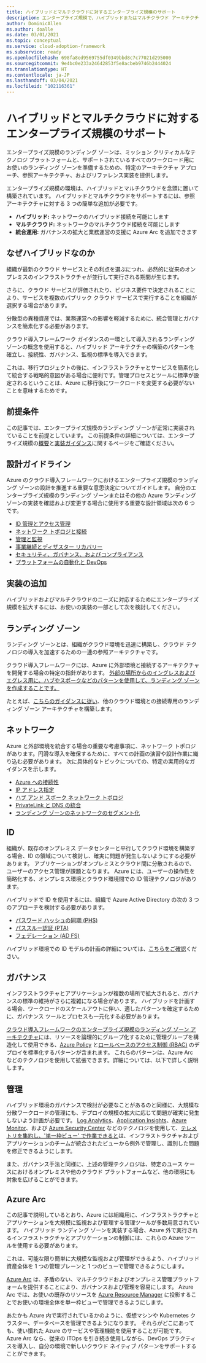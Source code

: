 ```yaml
---
title: ハイブリッドとマルチクラウドに対するエンタープライズ規模のサポート
description: エンタープライズ規模で、ハイブリッドまたはマルチクラウド アーキテクチャの導入を加速する方法について説明します。
author: DominicAllen
ms.author: doalle
ms.date: 03/01/2021
ms.topic: conceptual
ms.service: cloud-adoption-framework
ms.subservice: ready
ms.openlocfilehash: 698fa8ed9569755df0349bbd8c7c77021d295000
ms.sourcegitcommit: 9e4bc0e233a24642853f5e8acbeb9746b2444024
ms.translationtype: HT
ms.contentlocale: ja-JP
ms.lasthandoff: 03/04/2021
ms.locfileid: "102116361"
---
```

# <a name="enterprise-scale-support-for-hybrid-and-multicloud"></a>ハイブリッドとマルチクラウドに対するエンタープライズ規模のサポート
  
エンタープライズ規模のランディング ゾーンは、ミッション クリティカルなテクノロジ プラットフォームと、サポートされているすべてのワークロード用にお使いのランディング ゾーンを準備するための、特定のアーキテクチャ アプローチ、参照アーキテクチャ、およびリファレンス実装を提供します。

エンタープライズ規模の環境は、ハイブリッドとマルチクラウドを念頭に置いて構築されています。 ハイブリッドとマルチクラウドをサポートするには、参照アーキテクチャに対する 3 つの簡単な追加が必要です。

- **ハイブリッド:** ネットワークのハイブリッド接続を可能にします
- **マルチクラウド:** ネットワークのマルチクラウド接続を可能にします
- **統合運用:** ガバナンスの拡大と業務運営の支援に Azure Arc を追加できます

## <a name="why-hybrid"></a>なぜハイブリッドなのか

組織が最新のクラウド サービスとその利点を選ぶにつれ、必然的に従来のオンプレミスのインフラストラクチャが並行して実行される期間が生じます。

さらに、クラウド サービスが評価されたり、ビジネス要件で決定されることにより、サービスを複数のパブリック クラウド サービスで実行することを組織が選択する場合があります。

分散型の異種資産では、業務運営への影響を軽減するために、統合管理とガバナンスを簡素化する必要があります。

クラウド導入フレームワーク ガイダンスの一環として導入されるランディング ゾーンの概念を使用すると、ハイブリッド アーキテクチャの構築のパターンを確立し、接続性、ガバナンス、監視の標準を導入できます。

これは、移行プロジェクトの後に、インフラストラクチャとサービスを簡素化して統合する戦略的意図がある場合に便利です。管理プロセスとツールに標準が設定されるということは、Azure に移行後にワークロードを変更する必要がないことを意味するためです。

## <a name="prerequisite"></a>前提条件

この記事では、エンタープライズ規模のランディング ゾーンが正常に実装されていることを前提としています。 この前提条件の詳細については、エンタープライズ規模の[概要](../../ready/enterprise-scale/index.md)と[実装ガイダンス](../../ready/enterprise-scale/implementation.md)に関するページをご確認ください。

## <a name="design-guidelines"></a>設計ガイドライン

Azure のクラウド導入フレームワークにおけるエンタープライズ規模のランディング ゾーンの設計を推進する重要な意思決定についてガイドします。 自分のエンタープライズ規模のランディング ゾーンまたはその他の Azure ランディング ゾーンの実装を確認および変更する場合に使用する重要な設計領域は次の 6 つです。

- [ID 管理とアクセス管理](../../ready/enterprise-scale/identity-and-access-management.md)
- [ネットワーク トポロジと接続](../../ready/enterprise-scale/network-topology-and-connectivity.md)
- [管理と監視](../../ready/enterprise-scale/management-and-monitoring.md)
- [事業継続とディザスター リカバリー](../../ready/enterprise-scale/business-continuity-and-disaster-recovery.md)
- [セキュリティ、ガバナンス、およびコンプライアンス](../../ready/enterprise-scale/security-governance-and-compliance.md)
- [プラットフォームの自動化と DevOps](../../ready/enterprise-scale/platform-automation-and-devops.md)

## <a name="implementation-additions"></a>実装の追加

ハイブリッドおよびマルチクラウドのニーズに対応するためにエンタープライズ規模を拡大するには、お使いの実装の一部として次を検討してください。

## <a name="landing-zone"></a>ランディング ゾーン

ランディング ゾーンとは、組織がクラウド環境を迅速に構築し、クラウド テクノロジの導入を加速するための一連の参照アーキテクチャです。

クラウド導入フレームワークには、Azure に外部環境と接続するアーキテクチャを開発する場合の特定の指針があります。 [外部の場所からのイングレスおよびエグレス用に、ハブやスポークなどのパターンを使用して、ランディング ゾーンを作成することです。](../../ready/enterprise-scale/implementation.md)

たとえば、[こちらのガイダンスに従い](../../ready/azure-best-practices/connectivity-to-other-cloud-providers.md)、他のクラウド環境との接続専用のランディング ゾーン アーキテクチャを構築します。

## <a name="network"></a>ネットワーク

Azure と外部環境を統合する場合の重要な考慮事項に、ネットワーク トポロジがあります。円滑な導入を確保するために、すべての計画の演習や設計作業に織り込む必要があります。
次に具体的なトピックについての、特定の実用的なガイダンスを示します。

- [Azure への接続性](../../ready/azure-best-practices/connectivity-to-azure.md)
- [IP アドレス指定](../../ready/azure-best-practices/plan-for-ip-addressing.md)
- [ハブ アンド スポーク ネットワーク トポロジ](../../ready/azure-best-practices/hub-spoke-network-topology.md)
- [PrivateLink と DNS の統合](../../ready/azure-best-practices/private-link-and-dns-integration-at-scale.md)
- [ランディング ゾーンのネットワークのセグメント化](../../ready/azure-best-practices/plan-for-landing-zone-network-segmentation.md)

## <a name="identity"></a>ID

組織が、既存のオンプレミス データセンターと平行してクラウド環境を構築する場合、ID の領域について検討し、確実に問題が発生しないようにする必要があります。
アプリケーションがオンプレミスとクラウド間に分散されるので、ユーザーのアクセス管理が課題となります。
Azure には、ユーザーの操作性を簡略化する、オンプレミス環境とクラウド環境間での ID 管理テクノロジがあります。

ハイブリッドで ID を使用するには、組織で Azure Active Directory の次の 3 つのアプローチを検討する必要があります。

- [パスワード ハッシュの同期 (PHS)](https://docs.microsoft.com/azure/active-directory/hybrid/whatis-phs)
- [パススルー認証 (PTA)](https://docs.microsoft.com/azure/active-directory/hybrid/how-to-connect-pta)
- [フェデレーション (AD FS)](https://docs.microsoft.com/azure/active-directory/hybrid/whatis-fed)

ハイブリッド環境での ID モデルの計画の詳細については、[こちらをご確認](https://docs.microsoft.com/azure/active-directory/hybrid/whatis-hybrid-identity)ください。

## <a name="governance"></a>ガバナンス

インフラストラクチャとアプリケーションが複数の場所で拡大されると、ガバナンスの標準の維持がさらに複雑になる場合があります。
ハイブリッドを計画する場合、ワークロードのスケールアウトに伴い、適したパターンを確定するために、ガバナンス ツールとプロセスも一元化する必要があります。

[クラウド導入フレームワークのエンタープライズ規模のランディング ゾーン アーキテクチャ](../../ready/enterprise-scale/architecture.md)には、リソースを論理的にグループ化するために管理グループを構造化して使用できる、[Azure Policy](https://docs.microsoft.com/azure/governance/policy/overview) と[ロールベースのアクセス制御 (RBAC)](../../ready/azure-setup-guide/manage-access.md) のデプロイを標準化するパターンが含まれます。
これらのパターンは、Azure Arc などのテクノロジを使用して拡張できます。詳細については、以下で詳しく説明します。

## <a name="management"></a>管理

ハイブリッド環境のガバナンスで検討が必要なことがあるのと同様に、大規模な分散ワークロードの管理にも、デプロイの規模の拡大に応じて問題が確実に発生しないよう計画が必要です。
[Log Analytics](/azure/azure-monitor/log-query/log-analytics-overview)、[Application Insights](/azure/azure-monitor/app/app-insights-overview)、[Azure Monitor](https://azure.microsoft.com/services/monitor/#features)、および [Azure Security Center](/azure/security-center/) などのテクノロジを使用して、[テレメトリを集約し、'単一枠ビュー' で作業できると](../../manage/azure-management-guide/inventory.md?tabs=AzureServiceHealth%2CLog-Analytics%2CAzure-Monitor%2CConfigure-solutions)は、インフラストラクチャおよびアプリケーションのチームが統合されたビューから例外で管理し、識別した問題を修正できるようにします。  

また、ガバナンス手法と同様に、上述の管理テクノロジは、特定のユース ケースにおけるオンプレミスや他のクラウド プラットフォームなど、他の環境にも対象を広げることができます。

## <a name="azure-arc"></a>Azure Arc

この記事で説明しているとおり、Azure には組織用に、インフラストラクチャとアプリケーションを大規模に監視および管理する管理ツールが多数用意されています。
ハイブリッド ランディング ゾーンを実装する場合、Azure 外で実行されるインフラストラクチャとアプリケーションの制御には、これらの Azure ツールを使用する必要があります。

これは、可能な限り簡単に大規模な監視および管理ができるよう、ハイブリッド資産全体を 1 つの管理プレーンと 1 つのビューで管理できるようにします。

[Azure Arc](/azure/azure-arc/) は、矛盾のない、マルチクラウドおよびオンプレミス管理プラットフォームを提供することにより、ガバナンスおよび管理を容易にします。
Azure Arc では、お使いの既存のリソースを [Azure Resource Manager](/azure/azure-resource-manager/management/overview#:~:text=Azure%20Resource%20Manager%20is%20the%20deployment%20and%20management,Manager%20templates%20(ARM%20templates),%20see%20the%20template) に投影することでお使いの環境全体を単一枠ビューで管理できるようにします。

あたかも Azure 内で実行されているかのように、仮想マシンや Kubernetes クラスター、データベースを管理できるようになります。 それらがどこにあっても、使い慣れた Azure のサービスや管理機能を使用することが可能です。 Azure Arc なら、従来の ITOps を引き続き使用しながら、DevOps プラクティスを導入し、自分の環境で新しいクラウド ネイティブ パターンをサポートすることができます。
